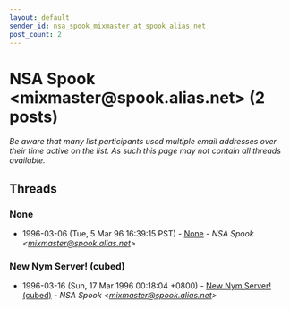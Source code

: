 ```yaml
---
layout: default
sender_id: nsa_spook_mixmaster_at_spook_alias_net_
post_count: 2
---
```


# NSA Spook <mixmaster<span>@</span>spook.alias.net> (2 posts)

_Be aware that many list participants used multiple email addresses over their time active on the list. As such this page may not contain all threads available._

## Threads

### None
+ 1996-03-06 (Tue, 5 Mar 96 16:39:15 PST) - [None](/archive/1996/03/d52ebcc3ff552f87000a757991aa3338a2dc943a96018fb66a04005f6b48e700) - _NSA Spook \<mixmaster@spook.alias.net\>_

### New Nym Server! (cubed)
+ 1996-03-16 (Sun, 17 Mar 1996 00:18:04 +0800) - [New Nym Server! (cubed)](/archive/1996/03/f1b222ab7ea481cc3d5c48d39988f5c2a485e086925efac145ba32d73d78503d) - _NSA Spook \<mixmaster@spook.alias.net\>_

